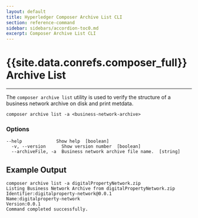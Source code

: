 ```yaml
---
layout: default
title: Hyperledger Composer Archive List CLI
section: reference-command
sidebar: sidebars/accordion-toc0.md
excerpt: Composer Archive List CLI
---
```


# {{site.data.conrefs.composer_full}} Archive List

---

The `composer archive list` utility is used to verify the structure of a business network archive on disk and print metdata.

```
composer archive list -a <business-network-archive>
```

### Options
```
--help             Show help  [boolean]
  -v, --version      Show version number  [boolean]
  --archiveFile, -a  Business network archive file name.  [string]
```

## Example Output

```
composer archive list -a digitalPropertyNetwork.zip
Listing Business Network Archive from digitalPropertyNetwork.zip
Identifier:digitalproperty-network@0.0.1
Name:digitalproperty-network
Version:0.0.1
Command completed successfully.
```
